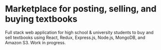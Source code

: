 # Marketplace for posting, selling, and buying textbooks

Full stack web application for high school & university students to buy and sell textbooks using React, Redux, Express.js, Node.js, MongoDB, and Amazon S3.
Work in progress.
